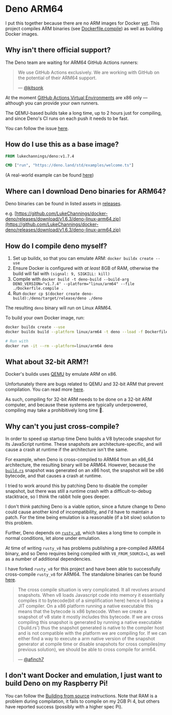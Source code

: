 # Deno ARM64

I put this together because there are no ARM images for Docker [yet](https://github.com/denoland/deno/issues/1846#issuecomment-725165778).
This project compiles ARM binaries (see [Dockerfile.compile](Dockerfile.compile)) as well as building Docker images.

## Why isn't there official support?

The Deno team are waiting for ARM64 GitHub Actions runners:

> We use GitHub Actions exclusively. We are working with GitHub on the potential of their ARM64 support.
> 
> &mdash; [@kitsonk](https://github.com/denoland/deno/issues/1846#issuecomment-725209062)

At the moment [GitHub Actions Virtual Environments](https://github.com/actions/virtual-environments) are x86 only &mdash; although you can provide your own runners.

The QEMU-based builds take a long time, up to 2 hours just for compiling, and since Deno's CI runs on each push it needs to be fast.

You can follow the issue [here](https://github.com/denoland/deno/issues/1846).

## How do I use this as a base image?

```Dockerfile
FROM lukechannings/deno:v1.7.4

CMD ["run", "https://deno.land/std/examples/welcome.ts"]
```

(A real-world example can be found [here](https://github.com/LukeChannings/moviematch/blob/main/Dockerfile))

## Where can I download Deno binaries for ARM64?

Deno binaries can be found in listed assets in [releases](https://github.com/LukeChannings/docker-deno/releases).

e.g. [https://github.com/LukeChannings/docker-deno/releases/download/v1.6.3/deno-linux-arm64.zip](https://github.com/LukeChannings/docker-deno/releases/download/v1.6.3/deno-linux-arm64.zip)

## How do I compile deno myself?

1. Set up buildx, so that you can emulate ARM: `docker buildx create --use`
2. Ensure Docker is configured with *at least* 8GB of RAM, otherwise the build will fail with `(signal: 9, SIGKILL: kill)`
3. Compile with `docker build -t deno-build --build-arg DENO_VERSION="v1.7.4" --platform="linux/arm64" --file ./Dockerfile.compile .`
4. Run `docker cp $(docker create deno-build):/deno/target/release/deno ./deno`

The resulting `deno` binary will run on Linux ARM64.

To build your own Docker image, run:

```bash
docker buildx create --use
docker buildx build --platform linux/arm64 -t deno --load -f Dockerfile.standalone .

# Run with
docker run -it --rm --platform=linux/arm64 deno
```

## What about 32-bit ARM?!

Docker's buildx uses [QEMU](https://en.wikipedia.org/wiki/QEMU) by emulate ARM on x86.

Unfortunately there are bugs related to QEMU and 32-bit ARM that prevent compilation. 
You can read more [here](https://bugs.launchpad.net/qemu/+bug/1805913).

As such, compiling for 32-bit ARM needs to be done on a 32-bit ARM computer,
and because these systems are typically underpowered,
compiling may take a prohibitively long time 😬.

## Why can't you just cross-compile?

In order to speed up startup time Deno builds a V8 bytecode snapshot for its JavaScript runtime.
These snapshots are architecture-specific, and will cause a crash at runtime if the architecture isn't the same.

For example, when Deno is cross-compiled to ARM64 from an x86_64 architecture, the resulting binary will be ARM64.
However, because the [`build.rs`](https://github.com/denoland/deno/blob/master/cli/build.rs#L52) snapshot was generated on an x86 host, the snapshot will be x86 bytecode, and that causes a crash at runtime.

I tried to work around this by patching Deno to disable the compiler snapshot, but there was still a runtime crash with a difficult-to-debug stacktrace, so I think the rabbit hole goes deeper.

I don't think patching Deno is a viable option, since a future change to Deno could cause another kind of incompatibility, and I'd have to maintain a patch. For the time being emulation is a reasonable (if a bit slow) solution to this problem.

Further, Deno depends on [`rusty_v8`](https://github.com/denoland/rusty_v8), which takes a long time to compile in normal conditions, let alone under emulation.

At time of writing `rusty_v8` has problems publishing a pre-compiled ARM64 binary, and so Deno requires being compiled with `V8_FROM_SOURCE=1`, as well as a number of additional dependencies.

I have forked `rusty_v8` for this project and have been able to successfully cross-compile `rusty_v8` for ARM64. The standalone binaries can be found [here](https://github.com/lukechannings/rusty_v8/releases).


> The cross compile situation is very complicated. It all revolves around snapshots. When v8 loads Javascript code into memory it essentially compiles it to bytecode(bit of a simplification here) hence v8 being a JIT compiler. On a x86 platform running a native executable this means that the bytecode is x86 bytecode. When we create a snapshot of v8 state it mostly includes this bytecode. If we are cross compiling this snapshot is generated by running a native executable ('build.rs') thus the snapshot generated is native to the compiler host and is not compatible with the platform we are compiling for. If we can either find a way to execute a arm native version of the snapshot generator at compile time or disable snapshots for cross compiles(my previous solution), we should be able to cross compile for arm64.
> 
> &mdash; [@afinch7](https://github.com/denoland/deno/issues/4862#issuecomment-711110480)

## I don't want Docker and emulation, I just want to build Deno on my Raspberry Pi!

You can follow the [Building from source](https://deno.land/manual@v1.7.4/contributing/building_from_source) instructions.
Note that RAM is a problem during compilation, it fails to compile on my 2GB Pi 4, but others have reported success (possibly with a higher spec Pi).
